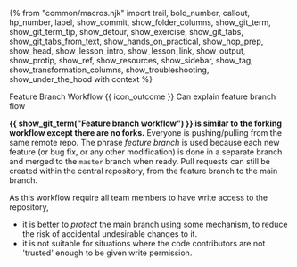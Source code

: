 {% from "common/macros.njk" import trail, bold_number, callout, hp_number, label, show_commit, show_folder_columns, show_git_term, show_git_term_tip, show_detour, show_exercise, show_git_tabs, show_git_tabs_from_text, show_hands_on_practical, show_hop_prep, show_head, show_lesson_intro, show_lesson_link, show_output, show_protip, show_ref, show_resources, show_sidebar, show_tag, show_transformation_columns, show_troubleshooting, show_under_the_hood with context %}

<span id="title">Feature Branch Workflow</span>
<span id="outcomes">{{ icon_outcome }} Can explain feature branch flow</span>

<div id="body">

**{{ show_git_term("Feature branch workflow") }} is similar to the forking workflow except there are no forks.** Everyone is pushing/pulling from the same remote repo. The phrase _feature branch_ is used because each new feature (or bug fix, or any other modification) is done in a separate branch and merged to the `master` branch when ready. Pull requests can still be created within the central repository, from the feature branch to the main branch.

As this workflow require all team members to have write access to the repository,
  * it is better to _protect_ the main branch using some mechanism, to reduce the risk of accidental undesirable changes to it.
  * it is not suitable for situations where the code contributors are not 'trusted' enough to be given write permission.

<pic eager src="{{baseUrl}}/gitAndGithub/featureBranchFlow/images/diagram.png" height="330" />
<p/>

</div>

<div id="extras">
<include src="resourcesPanel.md" boilerplate/>
</div>
